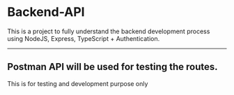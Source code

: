 # Backend-API

This is a project to fully understand the backend development process using NodeJS, Express, TypeScript + Authentication.

---
Postman API will be used for testing the routes.
---
This is for testing and development purpose only